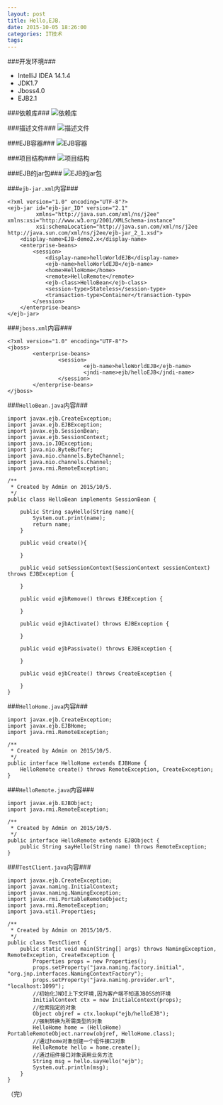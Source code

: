 ```yaml
---
layout: post
title: Hello,EJB.
date: 2015-10-05 18:26:00
categories: IT技术
tags:
---
```


###开发环境###

- IntelliJ IDEA 14.1.4
- JDK1.7
- Jboss4.0
- EJB2.1

###依赖库###
![依赖库]({{site.url}}/assets/20151005/testejb_dependencies.png)

###描述文件###
![描述文件]({{site.url}}/assets/20151005/testejb_descriptors.png)

###EJB容器###
![EJB容器]({{site.url}}/assets/20151005/testejb_server.png)

###项目结构###
![项目结构]({{site.url}}/assets/20151005/testejb_struct.png)

###EJB的jar包###
![EJB的jar包]({{site.url}}/assets/20151005/testejb_structure.png)

###`ejb-jar.xml`内容###

```
<?xml version="1.0" encoding="UTF-8"?>
<ejb-jar id="ejb-jar_ID" version="2.1"
         xmlns="http://java.sun.com/xml/ns/j2ee" xmlns:xsi="http://www.w3.org/2001/XMLSchema-instance"
         xsi:schemaLocation="http://java.sun.com/xml/ns/j2ee http://java.sun.com/xml/ns/j2ee/ejb-jar_2_1.xsd">
    <display-name>EJB-demo2.x</display-name>
    <enterprise-beans>
        <session>
            <display-name>helloWorldEJB</display-name>
            <ejb-name>helloWorldEJB</ejb-name>
            <home>HelloHome</home>
            <remote>HelloRemote</remote>
            <ejb-class>HelloBean</ejb-class>
            <session-type>Stateless</session-type>
            <transaction-type>Container</transaction-type>
        </session>
    </enterprise-beans>
</ejb-jar>
```

###`jboss.xml`内容###

```
<?xml version="1.0" encoding="UTF-8"?>
<jboss>
        <enterprise-beans>
                <session>
                        <ejb-name>helloWorldEJB</ejb-name>
                        <jndi-name>ejb/helloEJB</jndi-name>
                </session>
        </enterprise-beans>
</jboss>
```

###`HelloBean.java`内容###

```
import javax.ejb.CreateException;
import javax.ejb.EJBException;
import javax.ejb.SessionBean;
import javax.ejb.SessionContext;
import java.io.IOException;
import java.nio.ByteBuffer;
import java.nio.channels.ByteChannel;
import java.nio.channels.Channel;
import java.rmi.RemoteException;

/**
 * Created by Admin on 2015/10/5.
 */
public class HelloBean implements SessionBean {

    public String sayHello(String name){
        System.out.print(name);
        return name;
    }

    public void create(){

    }

    public void setSessionContext(SessionContext sessionContext) throws EJBException {

    }

    public void ejbRemove() throws EJBException {

    }

    public void ejbActivate() throws EJBException {

    }

    public void ejbPassivate() throws EJBException {

    }

    public void ejbCreate() throws CreateException {

    }
}
```

###`HelloHome.java`内容###

```
import javax.ejb.CreateException;
import javax.ejb.EJBHome;
import java.rmi.RemoteException;

/**
 * Created by Admin on 2015/10/5.
 */
public interface HelloHome extends EJBHome {
    HelloRemote create() throws RemoteException, CreateException;
}
```

###`HelloRemote.java`内容###

```
import javax.ejb.EJBObject;
import java.rmi.RemoteException;

/**
 * Created by Admin on 2015/10/5.
 */
public interface HelloRemote extends EJBObject {
    public String sayHello(String name) throws RemoteException;
}
```

###`TestClient.java`内容###

```
import javax.ejb.CreateException;
import javax.naming.InitialContext;
import javax.naming.NamingException;
import javax.rmi.PortableRemoteObject;
import java.rmi.RemoteException;
import java.util.Properties;

/**
 * Created by Admin on 2015/10/5.
 */
public class TestClient {
    public static void main(String[] args) throws NamingException, RemoteException, CreateException {
        Properties props = new Properties();
        props.setProperty("java.naming.factory.initial", "org.jnp.interfaces.NamingContextFactory");
        props.setProperty("java.naming.provider.url", "localhost:1099");
        //初始化JNDI上下文环境,因为客户端不知道JBOSS的环境
        InitialContext ctx = new InitialContext(props);
        //检索指定的对象
        Object objref = ctx.lookup("ejb/helloEJB");
        //强制转换为所需类型的对象
        HelloHome home = (HelloHome) PortableRemoteObject.narrow(objref, HelloHome.class);
        //通过home对象创建一个组件接口对象
        HelloRemote hello = home.create();
        //通过组件接口对象调用业务方法
        String msg = hello.sayHello("ejb");
        System.out.println(msg);
    }
}
```

（完）
